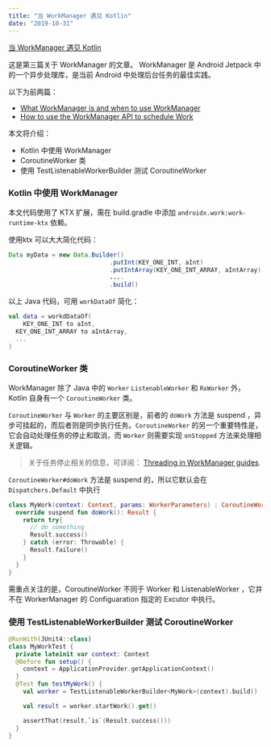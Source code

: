 ```yaml
---
title: "当 WorkManager 遇见 Kotlin"
date: "2019-10-31"
---
```


[当 WorkManager 遇见 Kotlin](https://medium.com/androiddevelopers/workmanager-meets-kotlin-b9ad02f7405e)

这是第三篇关于 WorkManager 的文章。 WorkManager 是 Android Jetpack 中的一个异步处理库，是当前 Android 中处理后台任务的最佳实践。

以下为前两篇：

- [What WorkManager is and when to use WorkManager](https://medium.com/androiddevelopers/introducing-workmanager-2083bcfc4712)
- [How to use the WorkManager API to schedule Work](https://medium.com/androiddevelopers/workmanager-basics-beba51e94048)

本文将介绍：

- Kotlin 中使用 WorkManager
- CoroutineWorker 类
- 使用 TestListenableWorkerBuilder 测试 CoroutineWorker

### Kotlin 中使用 WorkManager

本文代码使用了 KTX 扩展，需在 build.gradle 中添加 `androidx.work:work-runtime-ktx` 依赖。

使用ktx 可以大大简化代码：

```java
Data myData = new Data.Builder()
                            .putInt(KEY_ONE_INT, aInt)
                            .putIntArray(KEY_ONE_INT_ARRAY, aIntArray)
                            ....
                            .build()
```

以上 Java 代码，可用 `workDataOf` 简化：

```kotlin
val data = workdDataOf(
    KEY_ONE_INT to aInt,
  KEY_ONE_INT_ARRAY to aIntArray,
  ...
)
```

### CoroutineWorker 类

WorkManager 除了 Java 中的 `Worker` `ListenableWorker` 和 `RxWorker` 外，Kotlin 自身有一个 `CoroutineWorker` 类。

`CoroutineWorker` 与 `Worker` 的主要区别是，前者的 `doWork` 方法是 suspend ，异步可挂起的，而后者则是同步执行任务。`CoroutineWorker` 的另一个重要特性是，它会自动处理任务的停止和取消，而 `Worker` 则需要实现 `onStopped` 方法来处理相关逻辑。

> 关于任务停止相关的信息，可详阅： [Threading in WorkManager guides](https://developer.android.com/topic/libraries/architecture/workmanager/advanced/threading).

`CoroutineWorker#doWork` 方法是 suspend 的，所以它默认会在 `Dispatchers.Default` 中执行

```kotlin
class MyWork(context: Context, params: WorkerParameters) : CoroutineWorker(context, params){
  override suspend fun doWork(): Result {
    return try{
      // do something
      Result.success()
    } catch (error: Throwable) {
      Result.failure()
    }
  }
}
```

需重点关注的是，CoroutineWorker 不同于 Worker 和 ListenableWorker ，它并不在 WorkerManager 的 Configuaration 指定的 Excutor 中执行。

### 使用 TestListenableWorkerBuilder 测试 CoroutineWorker

```kotlin
@RunWith(JUnit4::class)
class MyWorkTest {
  private lateinit var context: Context
  @Before fun setup() {
    context = ApplicationProvider.getApplicationContext()
  }
  @Test fun testMyWork() {
    val worker = TestListenableWorkerBuilder<MyWork>(context).build()

    val result = worker.startWork().get()

    assertThat(result,`is`(Result.success()))
  }
}
```
